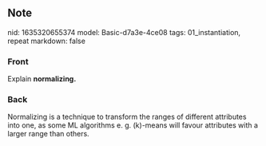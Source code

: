 ## Note
nid: 1635320655374
model: Basic-d7a3e-4ce08
tags: 01_instantiation, repeat
markdown: false

### Front
Explain <b>normalizing.</b>

### Back
Normalizing is a technique to transform the ranges of different attributes into one, as some ML algorithms e. g. \(k\)-means will favour attributes with a larger range than others.
